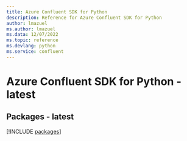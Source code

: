 ```yaml
---
title: Azure Confluent SDK for Python
description: Reference for Azure Confluent SDK for Python
author: lmazuel
ms.author: lmazuel
ms.data: 12/07/2022
ms.topic: reference
ms.devlang: python
ms.service: confluent
---
```

# Azure Confluent SDK for Python - latest
## Packages - latest
[!INCLUDE [packages](confluent-index.md)]